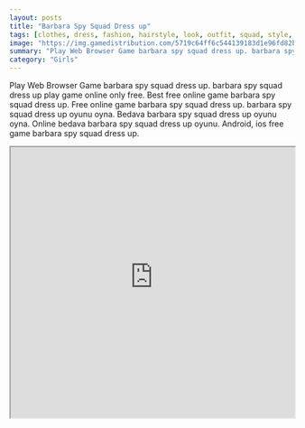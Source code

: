 ```yaml
---
layout: posts
title: "Barbara Spy Squad Dress up"
tags: [clothes, dress, fashion, hairstyle, look, outfit, squad, style, free, online, games, oyna, game, free, games, play, play, games]
image: "https://img.gamedistribution.com/5719c64ff6c544139183d1e96fd82b7c.jpg"
summary: "Play Web Browser Game barbara spy squad dress up. barbara spy squad dress up play game online only free. Best free online game barbara spy squad dress up. Free online game barbara spy squad dress up. barbara spy squad dress up oyunu oyna. Bedava barbara spy squad dress up oyunu oyna. Online bedava barbara spy squad dress up oyunu. Android, ios free game barbara spy squad dress up."
category: "Girls"
---
```


Play Web Browser Game barbara spy squad dress up. barbara spy squad dress up play game online only free. Best free online game barbara spy squad dress up. Free online game barbara spy squad dress up. barbara spy squad dress up oyunu oyna. Bedava barbara spy squad dress up oyunu oyna. Online bedava barbara spy squad dress up oyunu. Android, ios free game barbara spy squad dress up.

<iframe width="100%" height="480px;" src="https://html5.gamedistribution.com/5719c64ff6c544139183d1e96fd82b7c/"></iframe>